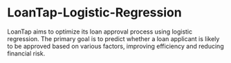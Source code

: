 # LoanTap-Logistic-Regression
LoanTap aims to optimize its loan approval process using logistic regression. The primary goal is to predict whether a loan applicant is likely to be approved based on various factors, improving efficiency and reducing financial risk.
